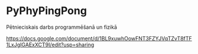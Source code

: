 # PyPhyPingPong
Pētnieciskais darbs programmēšanā un fizikā


https://docs.google.com/document/d/1BL9xuwhOowFNT3FZYJVqTZvT8fTF1LxJgIGAExXCT9I/edit?usp=sharing



